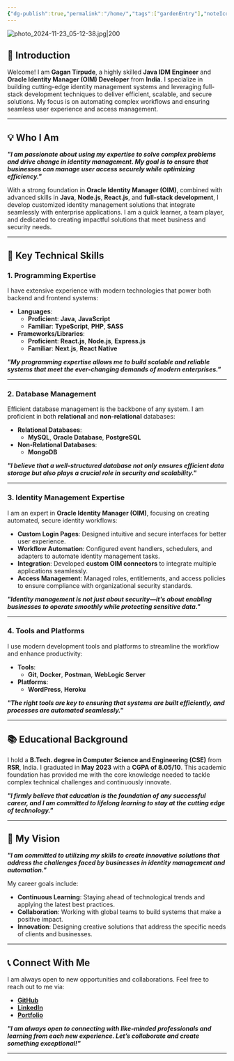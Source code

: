 ```yaml
---
{"dg-publish":true,"permalink":"/home/","tags":["gardenEntry"],"noteIcon":"","created":"2024-10-23T19:09:43.716+05:30","updated":"2024-11-23T06:07:28.259+05:30"}
---
```


![photo_2024-11-23_05-12-38.jpg|200](/img/user/Assets/profile/photo_2024-11-23_05-12-38.jpg)


## **🚀 Introduction**

Welcome! I am **Gagan Tirpude**, a highly skilled **Java IDM Engineer** and **Oracle Identity Manager (OIM) Developer** from **India**. I specialize in building cutting-edge identity management systems and leveraging full-stack development techniques to deliver efficient, scalable, and secure solutions. My focus is on automating complex workflows and ensuring seamless user experience and access management.

---

## **💡 Who I Am**

***"I am passionate about using my expertise to solve complex problems and drive change in identity management. My goal is to ensure that businesses can manage user access securely while optimizing efficiency."***

With a strong foundation in **Oracle Identity Manager (OIM)**, combined with advanced skills in **Java**, **Node.js**, **React.js**, and **full-stack development**, I develop customized identity management solutions that integrate seamlessly with enterprise applications. I am a quick learner, a team player, and dedicated to creating impactful solutions that meet business and security needs.

---

## **🎯 Key Technical Skills**

### **1. Programming Expertise**

I have extensive experience with modern technologies that power both backend and frontend systems:

- **Languages**:
    - **Proficient**: **Java**, **JavaScript**
    - **Familiar**: **TypeScript**, **PHP**, **SASS**
- **Frameworks/Libraries**:
    - **Proficient**: **React.js**, **Node.js**, **Express.js**
    - **Familiar**: **Next.js**, **React Native**

***"My programming expertise allows me to build scalable and reliable systems that meet the ever-changing demands of modern enterprises."***

---

### **2. Database Management**

Efficient database management is the backbone of any system. I am proficient in both **relational** and **non-relational** databases:

- **Relational Databases**:
    - **MySQL**, **Oracle Database**, **PostgreSQL**
- **Non-Relational Databases**:
    - **MongoDB**

***"I believe that a well-structured database not only ensures efficient data storage but also plays a crucial role in security and scalability."***

---

### **3. Identity Management Expertise**

I am an expert in **Oracle Identity Manager (OIM)**, focusing on creating automated, secure identity workflows:

- **Custom Login Pages**: Designed intuitive and secure interfaces for better user experience.
- **Workflow Automation**: Configured event handlers, schedulers, and adapters to automate identity management tasks.
- **Integration**: Developed **custom OIM connectors** to integrate multiple applications seamlessly.
- **Access Management**: Managed roles, entitlements, and access policies to ensure compliance with organizational security standards.

***"Identity management is not just about security—it's about enabling businesses to operate smoothly while protecting sensitive data."***

---

### **4. Tools and Platforms**

I use modern development tools and platforms to streamline the workflow and enhance productivity:

- **Tools**:
    - **Git**, **Docker**, **Postman**, **WebLogic Server**
- **Platforms**:
    - **WordPress**, **Heroku**

***"The right tools are key to ensuring that systems are built efficiently, and processes are automated seamlessly."***

---

## **📚 Educational Background**

I hold a **B.Tech. degree in Computer Science and Engineering (CSE)** from **RSR**, India. I graduated in **May 2023** with a **CGPA of 8.05/10**. This academic foundation has provided me with the core knowledge needed to tackle complex technical challenges and continuously innovate.

***"I firmly believe that education is the foundation of any successful career, and I am committed to lifelong learning to stay at the cutting edge of technology."***

---

## **🌟 My Vision**

***"I am committed to utilizing my skills to create innovative solutions that address the challenges faced by businesses in identity management and automation."***

My career goals include:

- **Continuous Learning**: Staying ahead of technological trends and applying the latest best practices.
- **Collaboration**: Working with global teams to build systems that make a positive impact.
- **Innovation**: Designing creative solutions that address the specific needs of clients and businesses.

---

## **📞 Connect With Me**

I am always open to new opportunities and collaborations. Feel free to reach out to me via:

- **[GitHub](https://github.com/gagantirpude)**
- **[LinkedIn](https://linkedin.com/in/gagantirpude)**
- **[Portfolio](https://gagantirpude.com/)**

***"I am always open to connecting with like-minded professionals and learning from each new experience. Let’s collaborate and create something exceptional!"***

---
